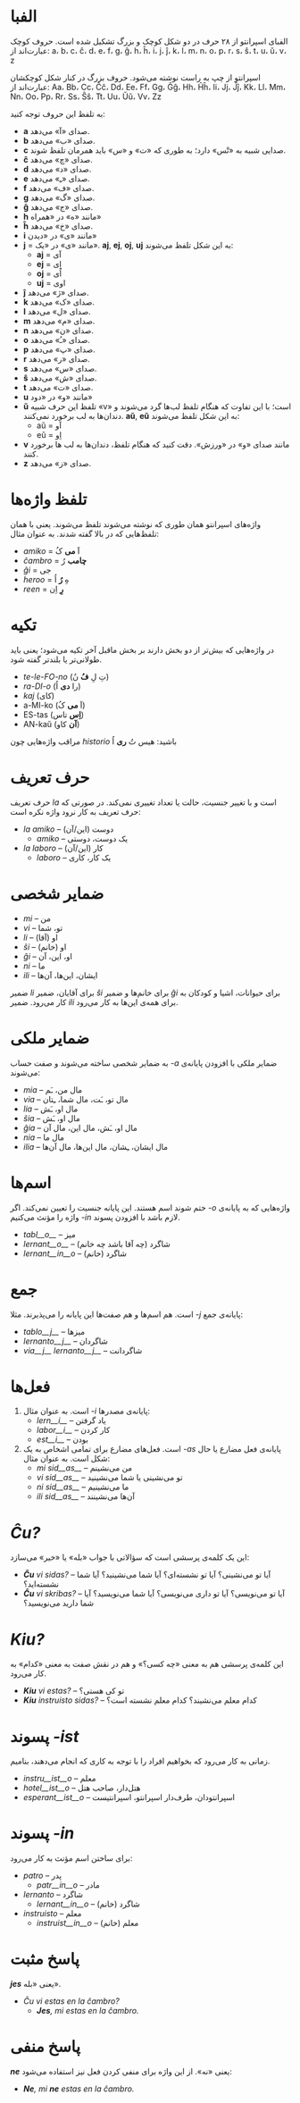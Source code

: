 # الفبا

الفبای اسپرانتو از ۲۸ حرف در دو شکل کوچک و بزرگ تشکیل شده است. حروف کوچک عبارت‌اند از: a، b، c، ĉ، d، e، f، g، ĝ، h، ĥ، i، j، ĵ، k، l، m، n، o، p، r، s، ŝ، t، u، ŭ، v، z

اسپرانتو از چپ به راست نوشته می‌شود. حروف بزرگ در کنار شکل کوچکشان عبارت‌اند از: Aa، Bb، Cc، Ĉĉ، Dd، Ee، Ff، Gg، Ĝĝ، Hh، Ĥĥ، Ii، Jj، Ĵĵ، Kk، Ll، Mm، Nn، Oo، Pp، Rr، Ss، Ŝŝ، Tt، Uu، Ŭŭ، Vv، Zz
 

به تلفظ این حروف توجه کنید:

- __a__ صدای «آ» می‌دهد.
- __b__ صدای «ب» می‌دهد.
- __c__ صدایی شبیه به «تْس» دارد؛ به طوری که «ت» و «س» باید همرمان تلفظ شوند.
- __ĉ__ صدای «چ» می‌دهد.
- __d__ صدای «د» می‌دهد.
- __e__ صدای «ـِ» می‌دهد.
- __f__ صدای «ف» می‌دهد.
- __g__ صدای «گ» می‌دهد.
- __ĝ__ صدای «ج» می‌دهد.
- __h__ مانند «ه» در «همراه»
- __ĥ__ صدای «خ» می‌دهد.
- __i__ مانند «ی» در «دیدن»
- __j__ = مانند «ی» در «یک». __aj__, __ej__, __oj__, __uj__ به این شکل تلفظ می‌شوند:
	- __aj__ = آی
	- __ej__ = اِی
	- __oj__ = اُی
	- __uj__ = اوی
- __ĵ__ صدای «ژ» می‌دهد.
- __k__ صدای «ک» می‌دهد.
- __l__ صدای «ل» می‌دهد.
- __m__ صدای «م» می‌دهد.
- __n__ صدای «ن» می‌دهد.
- __o__ صدای «ـُ» می‌دهد.
- __p__ صدای «پ» می‌دهد.
- __r__ صدای «ر» می‌دهد.
- __s__ صدای «س» می‌دهد.
- __ŝ__ صدای «ش» می‌دهد.
- __t__ صدای «ت» می‌دهد.
- __u__ مانند «و» در «دود»
- __ŭ__ تلفظ این حرف شبیه «v» است؛ با این تفاوت که هنگام تلفظ لب‌ها گرد می‌شوند و دندان‌ها به لب برخورد نمی‌کنند. __aŭ__, __eŭ__ به این شکل تلفظ می‌شوند:
	- aŭ = آو
	- eŭ = اِو
- __v__ مانند صدای «و» در «ورزش». دقت کنید که هنگام تلفظ، دندان‌ها به لب ها برخورد کنند.
- __z__ صدای «ز» می‌دهد.


# تلفظ واژه‌ها

واژه‌های اسپرانتو همان طوری که نوشته می‌شوند تلفظ می‌شوند. یعنی با همان تلفظ‌هایی که در بالا گفته شدند. به عنوان مثال:

- *amiko* = آ __می__ کُ
- *ĉambro* = __چامب__ رُ
- *ĝi* = جی
- *heroo* = هِ __رُ__ اُ
- *reen* = __رِ__ اِن

# تکیه

در واژه‌هایی که بیش‌تر از دو بخش دارند بر بخش ماقبل آخر تکیه می‌شود؛ یعنی باید طولانی‌تر یا بلندتر گفته شود.

- *te-le-FO-no* (تِ لِ __فُ__ نُ)
- *ra-DI-o* (را __دی__ اُ)
- *kaj* (کای)
- a-MI-ko (آ __می__ کُ)
- ES-tas (__اِس__ تاس)
- AN-kaŭ (__آن__ کاو)

مراقب واژه‌هایی چون *historio* باشید: هیس تُ __ری__ اُ

# حرف تعریف

حرف تعریف *la* است و با تغییر جنسیت، حالت یا تعداد تغییری نمی‌کند. در صورتی که حرف تعریف به کار نرود واژه نکره است:

- *la amiko* – (این/آن) دوست
  - *amiko* – یک دوست، دوستی
- *la laboro* – (این/آن) کار
  - *laboro* – یک کار، کاری

# ضمایر شخصی

- *mi* – من
- *vi* – تو، شما
- *li* – او (آقا)
- *ŝi* – او (خانم)
- *ĝi* – او، این، آن
- *ni* – ما
- *ili* – ایشان، این‌ها، آن‌ها

ضمیر *li* برای آقایان، ضمیر *ŝi* برای خانم‌ها و ضمیر *ĝi* برای حیوانات، اشیا و کودکان به کار می‌رود. ضمیر *ili* برای همه‌ی این‌ها به کار می‌رود.

# ضمایر ملکی

ضمایر ملکی با افزودن پایانه‌ی *<span dir="ltr">-a</span>* به ضمایر شخصی ساخته می‌شوند و صفت حساب می‌شوند:

- *mia* – مال من، ـَم
- *via* – مال تو، ـَت، مال شما، ـِتان
- *lia* – مال او، ـَش
- *ŝia* – مال او، ـَش
- *ĝia* – مال او، ـَش، مال این، مال آن
- *nia* – مال ما
- *ilia* – مال ایشان، ـِشان، مال این‌ها، مال آن‌ها

# اسم‌ها

واژه‌هایی که به پایانه‌ی <span dir="ltr">*-o*</span> ختم شوند اسم هستند. این پایانه جنسیت را تعیین نمی‌کند. اگر لازم باشد با افزودن پسوند <span dir="ltr">*-in*</span> واژه را مؤنث می‌کنیم.

- *tabl__o__* – میز
- *lernant__o__* – شاگرد (چه آقا باشد چه خانم)
- *lernant__in__o* – شاگرد (خانم)

# جمع

پایانه‌ی جمع <span dir="ltr">*-j*</span> است. هم اسم‌ها و هم صفت‌ها این پایانه را می‌پذیرند. مثلا:

- *tablo__j__* – میزها
- *lernanto__j__* – شاگردان
- *via__j__ lernanto__j__* – شاگردانت

# فعل‌ها

1. پایانه‌ی مصدرها <span dir="ltr">*-i*</span> است. به عنوان مثال:
   - *lern__i__* – یاد گرفتن
   - *labor__i__* – کار کردن
   - *est__i__* – بودن
2. پایانه‌ی فعل مضارع یا حال <span dir="ltr">*-as*</span> است. فعل‌های مضارع برای تمامی اشخاص به یک شکل است. به عنوان مثال:
   - *mi sid__as__* – من می‌نشینم
   - *vi sid__as__* – تو می‌نشینی یا شما می‌نشینید
   - *ni sid__as__* – ما می‌نشینیم
   - *ili sid__as__* – آن‌ها می‌نشینند

# <span dir="ltr">*Ĉu?*</span>

این یک کلمه‌ی پرسشی است که سؤالاتی با جواب «بله» یا «خیر» می‌سازد:

- <span dir="ltr">*__Ĉu__ vi sidas?*</span> – آیا تو می‌نشینی؟ آیا تو نشسته‌ای؟ آیا شما می‌نشینید؟ آیا شما نشسته‌اید؟
- <span dir="ltr">*__Ĉu__ vi skribas?*</span> – آیا تو می‌نویسی؟ آیا تو داری می‌نویسی؟ آیا شما می‌نویسید؟ آیا شما دارید می‌نویسید؟

# <span dir="ltr">*Kiu?*</span>

این کلمه‌ی پرسشی هم به معنی «چه کسی؟» و هم در نقش صفت به معنی «کدام» به کار می‌رود.

- <span dir="ltr">*__Kiu__ vi estas?*</span> – تو کی هستی؟
- <span dir="ltr">*__Kiu__ instruisto sidas?*</span> – کدام معلم می‌نشیند؟ کدام معلم نشسته است؟


# پسوند <span dir="ltr">*-ist*</span>

زمانی به کار می‌رود که بخواهیم افراد را با توجه به کاری که انجام می‌دهند، بنامیم. 


- *instru__ist__o* – معلم
- *hotel__ist__o* – هتل‌دار، صاحب هتل
- *esperant__ist__o* – اسپرانتودان، طرف‌دار اسپرانتو، اسپرانتیست


# پسوند <span dir="ltr">*-in*</span>

برای ساختن اسم مؤنث به کار می‌رود:

- *patro* – پدر
    - *patr__in__o* – مادر
- *lernanto* – شاگرد
    - *lernant__in__o* – شاگرد (خانم)
- *instruisto* – معلم
    - *instruist__in__o* – معلم (خانم)

# پاسخ مثبت

*__jes__* یعنی «بله».

- <span dir="ltr">*Ĉu vi estas en la ĉambro?*</span> 
  - <span dir="ltr">*__Jes__, mi estas en la ĉambro.*</span> 

# پاسخ منفی

*__ne__* یعنی «نه». از این واژه برای منفی کردن فعل نیز استفاده می‌شود:

- <span dir="ltr">*__Ne__, mi __ne__ estas en la ĉambro.*</span> 

